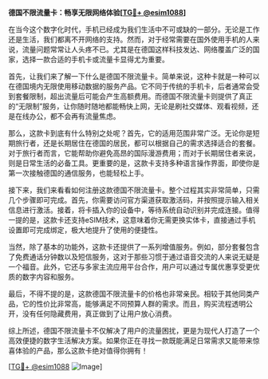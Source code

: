 **德国不限流量卡：畅享无限网络体验[[TG💪+ @esim1088](https://t.me/s/esim1088)]**

在当今这个数字化时代，手机已经成为我们生活中不可或缺的一部分。无论是工作还是生活，我们都离不开网络的支持。然而，对于经常需要在国外使用手机的人来说，流量问题常常让人头疼不已。尤其是在德国这样科技发达、网络覆盖广泛的国家，选择一款合适的手机卡或流量卡显得尤为重要。

首先，让我们来了解一下什么是德国不限流量卡。简单来说，这种卡就是一种可以在德国境内无限使用移动数据的服务产品。它不同于传统的手机卡，后者通常会受到套餐限制，超出流量后可能会产生高额费用。而德国不限流量卡则提供了真正的“无限制”服务，让你随时随地都能畅快上网，无论是刷社交媒体、观看视频，还是在线办公，都不会再有流量焦虑。

那么，这款卡到底有什么特别之处呢？首先，它的适用范围非常广泛。无论你是短期旅行者，还是长期居住在德国的居民，都可以根据自己的需求选择适合的套餐。对于旅行者而言，它能帮助你避免高昂的国际漫游费用；而对于长期居住者来说，则是日常生活的必备工具。更重要的是，这款卡支持多种语言操作界面，即使你是第一次接触德国的通信服务，也能轻松上手。

接下来，我们来看看如何注册这款德国不限流量卡。整个过程其实非常简单，只需几个步骤即可完成。首先，你需要访问官方渠道获取激活码，并按照提示输入相关信息进行激活。接着，将卡插入你的设备中，等待系统自动识别并完成连接。值得一提的是，这款卡还支持eSIM技术，这意味着你无需更换实体卡，直接通过手机设置即可完成绑定，极大地提升了使用的便捷性。

当然，除了基本的功能外，这款卡还提供了一系列增值服务。例如，部分套餐包含了免费通话分钟数以及短信服务，这对于那些习惯于通过语音交流的人来说无疑是一个福音。此外，它还与多家主流应用平台合作，用户可以通过专属优惠享受更优质的数字内容和服务。

最后，不得不提的是，这款德国不限流量卡的价格也非常亲民。相较于其他同类产品，它的性价比非常高，能够满足不同预算人群的需求。而且，购买流程透明公开，没有任何隐藏费用，真正做到了让用户放心消费。

综上所述，德国不限流量卡不仅解决了用户的流量困扰，更是为现代人打造了一个高效便捷的数字生活解决方案。如果你正在寻找一款既能满足日常需求又能带来惊喜体验的产品，那么这款卡绝对值得你拥有！

[[TG💪+ @esim1088](https://t.me/s/esim1088) ![Image](https://i.postimg.cc/4NQfJmqS/Snipaste-2025-05-13-00-14-12.png)]